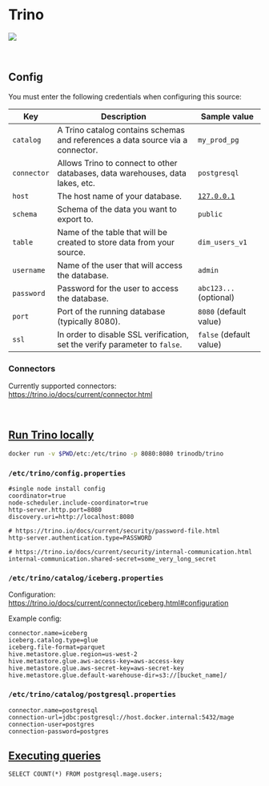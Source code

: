 # Trino

![](https://trino.io/assets/trino-og.png)

<br />

## Config

You must enter the following credentials when configuring this source:

| Key | Description | Sample value
| --- | --- | --- |
| `catalog` | A Trino catalog contains schemas and references a data source via a connector. | `my_prod_pg` |
| `connector` | Allows Trino to connect to other databases, data warehouses, data lakes, etc. | `postgresql` |
| `host` | The host name of your database. | [`127.0.0.1`](127.0.0.1) |
| `schema` | Schema of the data you want to export to. | `public` |
| `table` | Name of the table that will be created to store data from your source. | `dim_users_v1` |
| `username` | Name of the user that will access the database. | `admin` |
| `password` | Password for the user to access the database. | `abc123...` (optional) |
| `port` | Port of the running database (typically 8080). | `8080` (default value) |
| `ssl` | In order to disable SSL verification, set the verify parameter to `false`. | `false` (default value) |

### Connectors

Currently supported connectors: https://trino.io/docs/current/connector.html

<br />

## [Run Trino locally](https://trino.io/docs/current/installation/containers.html)

```bash
docker run -v $PWD/etc:/etc/trino -p 8080:8080 trinodb/trino
```

### `/etc/trino/config.properties`

```
#single node install config
coordinator=true
node-scheduler.include-coordinator=true
http-server.http.port=8080
discovery.uri=http://localhost:8080

# https://trino.io/docs/current/security/password-file.html
http-server.authentication.type=PASSWORD

# https://trino.io/docs/current/security/internal-communication.html
internal-communication.shared-secret=some_very_long_secret
```

### `/etc/trino/catalog/iceberg.properties`
Configuration: https://trino.io/docs/current/connector/iceberg.html#configuration

Example config:
```
connector.name=iceberg
iceberg.catalog.type=glue
iceberg.file-format=parquet
hive.metastore.glue.region=us-west-2
hive.metastore.glue.aws-access-key=aws-access-key
hive.metastore.glue.aws-secret-key=aws-secret-key
hive.metastore.glue.default-warehouse-dir=s3://[bucket_name]/

```

### `/etc/trino/catalog/postgresql.properties`

```
connector.name=postgresql
connection-url=jdbc:postgresql://host.docker.internal:5432/mage
connection-user=postgres
connection-password=postgres
```

## [Executing queries](https://trino.io/docs/current/installation/containers.html#executing-queries)

```
SELECT COUNT(*) FROM postgresql.mage.users;
```
